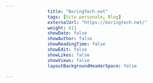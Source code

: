 ```yaml
---
                title: "BoringTech.net"
                tags: [Sito personale, Blog]
                externalUrl: "https://boringtech.net/"
                weight: 611
                showDate: false
                showAuthor: false
                showReadingTime: false
                showEdit: false
                showLikes: false
                showViews: false
                layoutBackgroundHeaderSpace: false
                
---
```


